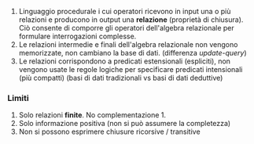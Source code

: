 1. Linguaggio procedurale i cui operatori ricevono in input una o più relazioni e producono in output una **relazione** (proprietà di chiusura). Ciò consente di comporre gli operatori dell'algebra relazionale per formulare interrogazioni complesse.
2. Le relazioni intermedie e finali dell'algebra relazionale non vengono memorizzate, non cambiano la base di dati. (differenza *update-query*)
3. Le relazioni corrispondono a predicati estensionali (espliciti), non vengono usate le regole logiche per specificare predicati intensionali (più compatti) (basi di dati tradizionali vs basi di dati deduttive)
   
### Limiti 
1. Solo relazioni **finite**. No complementazione
	1. 
2. Solo informazione positiva (non si può assumere la completezza)
3. Non si possono esprimere chiusure ricorsive / transitive



